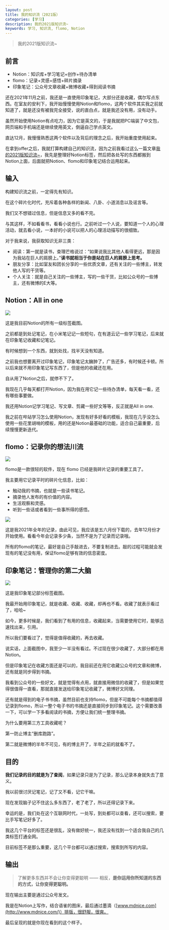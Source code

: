 ```yaml
---
layout: post
title: 我的知识流（2021版）
categories: [学习]
description: 我的2021版知识流~
keywords: 学习, 知识流, flomo, Notion
---
```


> 我的2021版知识流~

## 前言

- Notion：知识库+学习笔记+创作+待办清单
- flomo：记录+灵感+感悟+碎片摘录
- 印象笔记：公众号文章收藏+微博收藏+得到阅读书摘

还在2021年11月之前，我还是一直使用印象笔记，大部分还是收藏，偶尔写点东西。在室友的安利下，我开始慢慢使用Notion和flomo，这两个软件其实我之前就知道了，就是还没有被我完全接受，说的直白点，就是我还没有用，没有动手。

虽然开始使用Notion有点吃力，因为它是英文的，于是我就把PC端装了中文包，网页端和手机端还是继续使用英文，倒逼自己学点英文。

直达12月，我慢慢熟悉这两个软件以及背后的理念之后，我开始重度使用起来。

在拿到offer之后，我就打算构建自己的知识流，因为之前我看过这么一篇文章[我的2021版知识流~](https://mp.weixin.qq.com/s/lioyPd8RRv3XUyTkaJFDDQ)，我先是整理好Notion标签，然后把各处写的东西都搬到Notion上面，后面就把Notion、flomo和印象笔记结合运用起来。

## 输入

构建知识流之前，一定得先有知识。

在这个碎片化时代，充斥着各种各样的新闻、八卦、小道消息以及谣言等。

我们又不想错过信息，但是信息又多的看不完。

与其这样，不如看看书，看看小说也行。之前听过一个人说，要知道一个人的心理活动，就去看小说，一本好的小说可以把人的心理活动描写的很细致。

对于我来说，我获取知识无非三类：

- 阅读：第一就是读书，查理芒格说过：“如果说我比其他人看得更远，那是因为我站在巨人的肩膀上。”**读书就相当于你是站在巨人的肩膀上思考。**
- 朋友分享：比如室友和团长分享的一些优质文章，还有关注的一些博主，转发他人写的干货等。
- 个人关注：就是自己关注的一些博主，写的一些干货，比如公众号的一些博主，还有微博的E大等。

## Notion：All in one

![](https://gcore.jsdelivr.net/gh/leewint/Images/blog/202206082156046-notion.png)

这是我目前Notion的所有一级标签截图。

之前都是到处记笔记，在小米笔记记一些短句，在有道云记一些学习笔记，后来就在印象笔记收藏和记笔记。

有时候想到一个东西，就到处找，找半天没有知道。

之前我也想要离开过印象笔记，印象笔记太臃肿了，广告还多，有时候还卡顿。所以后来就不用印象笔记写东西了，但是他的收藏还在用。

自从用了Notion之后，就停不下了。

我现在几乎每天都打开Notion，因为我在用它记一些待办清单，每天看一看，还有哪些事要做。

我还用Notion记学习笔记、写文章、剪藏一些好文等等，反正就是All in one.

我之前在哔站学习怎么使用Notion，发现有好多好看的模板，我现在几乎没怎么使用一些花里胡哨的模板，用的还是Notion最基础的功能，适合自己最重要，后续慢慢更新迭代。

## flomo：记录你的想法川流

![](https://gcore.jsdelivr.net/gh/leewint/Images/blog/202206082156676-flomo.png)

flomo是一款很轻的软件，现在 flomo 已经是我碎片记录的重要工具了。

我主要用它记录平时的碎片化信息，比如：

- 触动我的书摘，也就是一些读书笔记。
- 摘录他人发布的有价值的内容。
- 生活观察和灵感。
- 听到一些话或者看到一些事所得的感悟。

![](https://gcore.jsdelivr.net/gh/leewint/Images/blog/202206082157108-flomo.png)

这是我2021年全年的记录，由此可见，我应该是五六月份下载的，去年12月份才开始使用。看看今年会记录多少条，当然不是为了记录而记录哦。

所有的flomo的笔记，最好是自己手敲进去，不要复制进去。敲的过程可能就会发现有的笔记没有用，保证flomo足够有效的信息密度。

## 印象笔记：管理你的第二大脑

![](https://gcore.jsdelivr.net/gh/leewint/Images/blog/202206082157248-yinxinagbiji.png)

这是我印象笔记部分标签截图。

我最开始用印象笔记，就是收藏、收藏、收藏，却再也不看。收藏了就表示看过了，哈哈~

如今，更多时候是，我们看到了有用的信息，收藏起来，当需要使用它时，能够迅速找出来，引用。

所以我们要看过了，觉得是值得收藏的，再去收藏。

说实话，上面截图中，我至少一半没有看过。不过现在很少收藏了，大部分都在用Notion。

但是印象笔记在收藏方面还是可以的，我目前还在用它收藏公众号的文章和微博，还有就是同步得到书摘。

我看到公众号的一些好文，就是觉得有点用，就直接用微信的收藏了，但是如果觉得很值得一直看，那就直接发送给印象笔记收藏了，微博好文同理。

还有就是得到的电子书书摘，虽然目前也支持flomo，但是不可能每个书摘都值得记录到flomo，所以一整个电子书的书摘还是直接同步到印象笔记。这个需要改善一下，可以学一下多看阅读的书摘，方便让我们统一整理书摘。

为什么要用第三方工具收藏呢？

第一防止博主“删库跑路”。

第二就是微博的半年不可见，有的博主开了，半年之前的就看不了。

## 目的

**我们记录的目的就是为了查阅**，如果记录只是为了记录，那么记录本身就失去了意义。

我以前很讨厌记笔记，记了又不看，记它干嘛。

现在发现脑子记不住这么多东西了，老了老了，所以还得记录下来。

幸运的是，我们处在这个互联网时代，一处写，到处都可以查看，还可以搜索，要比手写笔记好多了。

我这几个平台的标签还是很乱，没有做好统一，我还没有找到一个适合我自己的几类标签打通全网。

目前标签不是那么重要，这几个平台都可以通过搜索，搜索到所写的内容。

## 输出

> 了解更多东西并不会让你变得更聪明 —— 相反，**是你运用你所知道的东西的方式，让你变得更聪明。**

现在输出主要是通过公众号发文。

我是在Notion上写作，结合语雀的图床，最后通过墨滴（[www.mdnice.com](http://www.mdnice.com/)）排版，很舒服，很爽。

最后呈现的就是你现在看到的这个样子。
